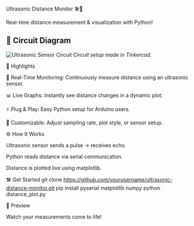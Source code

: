 Ultrasonic Distance Monitor 🛠️📏

Real-time distance measurement & visualization with Python!

## 🔌 Circuit Diagram

![Ultrasonic Sensor Circuit](images/circuit.png)
*Circuit setup made in Tinkercad.*

🚀 Highlights

📡 Real-Time Monitoring: Continuously measure distance using an ultrasonic sensor.

📊 Live Graphs: Instantly see distance changes in a dynamic plot.

⚡ Plug & Play: Easy Python setup for Arduino users.

🎨 Customizable: Adjust sampling rate, plot style, or sensor setup.

⚙️ How It Works

Ultrasonic sensor sends a pulse → receives echo.

Python reads distance via serial communication.

Distance is plotted live using matplotlib.

🛠️ Get Started
git clone https://github.com/yourusername/ultrasonic-distance-monitor.git
pip install pyserial matplotlib numpy
python distance_plot.py

📸 Preview


Watch your measurements come to life!
